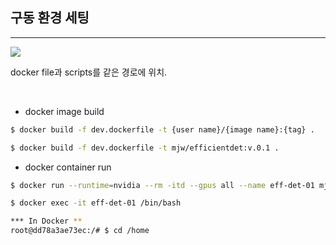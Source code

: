 ## 구동 환경 세팅
---
![](https://user-images.githubusercontent.com/94345086/210198204-19891af5-b0e6-4915-863a-69ab4d5e99ef.png)

docker file과 scripts를 같은 경로에 위치.


<br/>

- docker image build
```bash
$ docker build -f dev.dockerfile -t {user name}/{image name}:{tag} .

$ docker build -f dev.dockerfile -t mjw/efficientdet:v.0.1 .
```
- docker container run
```bash
$ docker run --runtime=nvidia --rm -itd --gpus all --name eff-det-01 mjw/efficientdet:v.0.1 .

$ docker exec -it eff-det-01 /bin/bash

*** In Docker **
root@dd78a3ae73ec:/# $ cd /home
```
